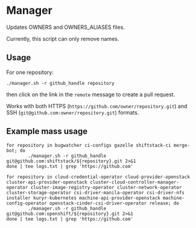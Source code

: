 # Manager

Updates OWNERS and OWNERS_ALIASES files.

Currently, this script can only remove names.

## Usage

For one repository:


```shell
./manager.sh -r github_handle repository
```

then click on the link in the `remote` message to create a pull request.

Works with both HTTPS (`https://github.com/owner/repository.git`) and SSH (`git@github.com:owner/repository.git`) formats.

## Example mass usage

```shell
for repository in bugwatcher ci-configs gazelle shiftstack-ci merge-bot; do
        ./manager.sh -r github_handle git@github.com:shiftstack/${repository}.git 2>&1
done | tee logs.txt | grep 'https://github.com'
```

```shell
for repository in cloud-credential-operator cloud-provider-openstack cluster-api-provider-openstack cluster-cloud-controller-manager-operator cluster-image-registry-operator cluster-network-operator cluster-storage-operator csi-driver-manila-operator csi-driver-nfs installer kuryr-kubernetes machine-api-provider-openstack machine-config-operator openstack-cinder-csi-driver-operator release; do
        ./manager.sh -r github_handle git@github.com:openshift/${repository}.git 2>&1
done | tee logs.txt | grep 'https://github.com'
```
